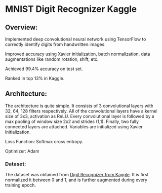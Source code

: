 # MNIST Digit Recognizer Kaggle

## Overview:
Implemented deep convolutional neural network using TensorFlow to correctly identify digits from handwritten images.

Improved accuracy using Xavier initialization, batch normalization, data augmentations like random rotation, shift, etc.

Achieved 99.4% accuracy on test set. 

Ranked in top 13% in Kaggle.

## Architecture:
The architecture is quite simple. It consists of 3 convolutional layers with 32, 64, 128 filters respectively. All of the convolutional layers have a kernel size of 3x3, activation as ReLU. Every convolutional layer is followed by a max pooling of window size 2x2 and strides (1,1). Finally, two fully connected layers are attached. Variables are initialized using Xavier Initialization. 

Loss Function: Softmax cross entropy.

Optimizer: Adam

### Dataset:
The dataset was obtained from [Digit Recognizer from Kaggle](https://www.kaggle.com/c/digit-recognizer). It is first normalized it between 0 and 1, and is further augmented during every training epoch.
